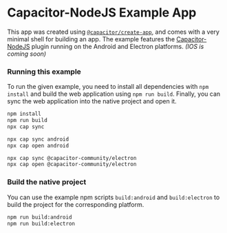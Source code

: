 # Capacitor-NodeJS Example App

This app was created using [`@capacitor/create-app`](https://github.com/ionic-team/create-capacitor-app),
and comes with a very minimal shell for building an app. The example features the [Capacitor-NodeJS](https://github.com/hampoelz/Capacitor-NodeJS)
plugin running on the Android and Electron platforms. _(IOS is coming soon)_

### Running this example

To run the given example, you need to install all dependencies with `npm install` and build the web application using
`npm run build`. Finally, you can sync the web application into the native project and open it.

```bash
npm install
npm run build
npx cap sync

npx cap sync android
npx cap open android

npx cap sync @capacitor-community/electron
npx cap open @capacitor-community/electron
```

### Build the native project

You can use the example npm scripts `build:android` and `build:electron` to build the project for the corresponding platform.

```bash
npm run build:android
npm run build:electron
```
